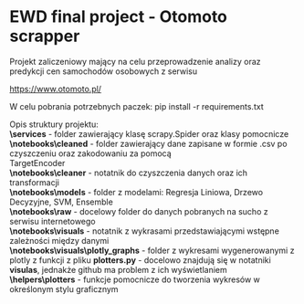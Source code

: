 # EWD final project - Otomoto scrapper

Projekt zaliczeniowy mający na celu przeprowadzenie analizy oraz predykcji cen samochodów osobowych z serwisu   

https://www.otomoto.pl/

W celu pobrania potrzebnych paczek: pip install -r requirements.txt  

Opis struktury projektu:  
**\services** - folder zawierający klasę scrapy.Spider oraz klasy pomocnicze  
**\notebooks\cleaned** - folder zawierający dane zapisane w formie .csv po czyszczeniu oraz zakodowaniu za pomocą  
TargetEncoder  
**\notebooks\cleaner** - notatnik do czyszczenia danych oraz ich transformacji  
**\notebooks\models** - folder z modelami: Regresja Liniowa, Drzewo Decyzyjne, SVM, Ensemble  
**\notebooks\raw** - docelowy folder do danych pobranych na sucho z serwisu internetowego  
**\notebooks\visuals** - notatnik z wykrasami przedstawiającymi wstępne zależności między danymi  
**\notebooks\visuals\plotly_graphs** - folder z wykresami wygenerowanymi z plotly z funkcji z pliku **plotters.py** - 
docelowo znajdują się w notatniki **visulas**, jednakże github ma problem z ich wyświetlaniem  
**\helpers\plotters** - funkcje pomocnicze do tworzenia wykresów w określonym stylu graficznym



